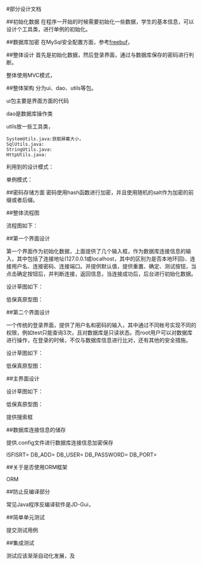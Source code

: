 #部分设计文档

##初始化数据
在程序一开始的时候需要初始化一些数据，学生的基本信息，可以设计个工具类，进行单例的初始化。

##数据库加密
在MySql安全配置方面，参考[freebuf](http://www.freebuf.com/articles/database/36777.html)，

##整体设计
首先是初始化数据，然后登录界面，通过与数据库保存的密码进行判断。

整体使用MVC模式，

##整体架构
分为ui、dao、utils等包。

ui包主要是界面方面的代码

dao是数据库操作类

utils放一些工具类，

	SystemUtils.java:获取屏幕大小，
	SqlUtils.java:
	StringUtils.java:
	HttpUtils.java:

利用到的设计模式：

单例模式：

##密码存储方面
密码使用hash函数进行加密，并且使用随机的salt作为加密的前缀或者后缀。

##整体流程图

流程图如下：

##第一个界面设计

第一个界面作为初始化数据，上面提供了几个输入框，作为数据库连接信息的输入，其中包括了连接地址(127.0.0.1或localhost，其中的区别为是否本地环回)、连接用户名、连接密码、连接端口。并提供默认值，提供重置、确定、测试按钮，当点击确定按钮后，并判断连接，返回信息，当连接成功后，后台进行初始化数据。

设计草图如下：

低保真原型图：

##第二个界面设计

一个传统的登录界面，提供了用户名和密码的输入，其中通过不同帐号实现不同的权限，例如test只能查询3次，且对数据库是只读状态。而root用户可以对数据库进行操作，在登录的时候，不仅与数据库信息进行比对，还有其他的安全措施。

设计草图如下：

低保真原型图：

##主界面设计

设计草图如下：

低保真原型图：

提供搜索框

##数据库连接信息的储存

提供.config文件进行数据库连接信息加密保存

ISFISRT=
DB_ADD=
DB_USER=
DB_PASSWORD=
DB_PORT=

##关于是否使用ORM框架

ORM

##防止反编译部分

常见Java程序反编译软件是JD-Gui，

##简单单元测试

提交测试用例

##集成测试

测试应该渐渐自动化发展，及
